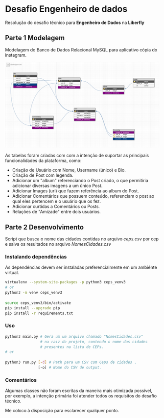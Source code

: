 # Desafio Engenheiro de dados

Resolução do desafio técnico para **Engenheiro de Dados** na **Liberfly**

## Parte 1 Modelagem

Modelagem do Banco de Dados Relacional MySQL para aplicativo cópia do instagram.

![alt text](modelagem/instagram_db.png)

As tabelas foram criadas com com a intenção de suportar as principais  funcionalidades da plataforma, como:

* Criação de Usuário com Nome, Username (único) e Bio.
* Criação de Post com legenda.
* Adicionar um "album" referenciando o Post criado, o que permitiria adicionar diversas imagens a um único Post.
* Adicionar Images (url) que fazem referência ao album do Post.
* Adicionar Comentários que possuem conteúdo, referenciam o post ao qual eles pertencem e o usuário que os fez.
* Adicionar curtidas a Comentários ou Posts.
* Relações de "Amizade" entre dois usuários.

## Parte 2 Desenvolvimento

Script que busca o nome das cidades contidas no arquivo _ceps.csv_ por cep e salva os resultados no arquivo _NomesCidades.csv_

### Instalando dependências

As dependências devem ser instaladas preferencialmente em um ambiênte virtual.

```bash
virtualenv --system-site-packages -p python3 ceps_venv3
# or
python3 -m venv ceps_venv3

source ceps_venv3/bin/activate
pip install --upgrade pip
pip install -r requirements.txt
```

### Uso

```bash
python3 main.py # Gera um um arquivo chamado "NomesCidades.csv"
                # na raiz do projeto, contendo o nome das cidades 
                # presentes na lista de CEPs.
# or

python3 run.py [-d] # Path para um CSV com Ceps de cidades .
               [-o] # Nome do CSV de output.
```

### Comentários

Algumas classes não foram escritas da maneira mais otimizada possível, por exemplo, a intenção primária foi atender todos os requisitos do desafio técnico.

Me coloco à disposição para esclarecer qualquer ponto.